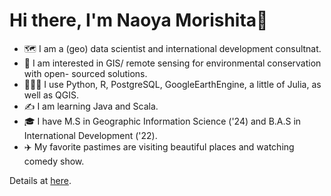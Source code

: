 # Hi there, I'm Naoya Morishita👋
- 🗺️ I am a (geo) data scientist and international development consultnat.
- 🐍 I am interested in GIS/ remote sensing for environmental conservation with open- sourced solutions.
- 🧑🏻‍💻 I use Python, R, PostgreSQL, GoogleEarthEngine, a little of Julia, as well as QGIS.
- ✍️ I am learning Java and Scala.
- 🎓 I have M.S in Geographic Information Science ('24) and B.A.S in International Development ('22).
- ✈️ My favorite pastimes are visiting beautiful places and watching comedy show.

Details at [here](https://github.com/naoyamorishita/naoyamorishita/blob/main/details.md).
